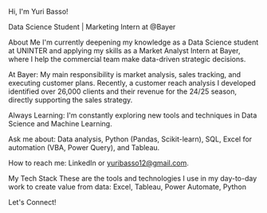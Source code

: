 Hi, I'm Yuri Basso! 

Data Science Student | Marketing Intern at @Bayer

About Me
I'm currently deepening my knowledge as a Data Science student at UNINTER and applying my skills as a Market Analyst Intern at Bayer, where I help the commercial team make data-driven strategic decisions.

At Bayer: My main responsibility is market analysis, sales tracking, and executing customer plans. Recently, a customer reach analysis I developed identified over 26,000 clients and their revenue for the 24/25 season, directly supporting the sales strategy.

Always Learning: I'm constantly exploring new tools and techniques in Data Science and Machine Learning.

Ask me about: Data analysis, Python (Pandas, Scikit-learn), SQL, Excel for automation (VBA, Power Query), and Tableau.

How to reach me: LinkedIn or yuribasso12@gmail.com.

 My Tech Stack
These are the tools and technologies I use in my day-to-day work to create value from data: Excel, Tableau, Power Automate, Python

Let's Connect!
